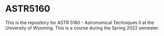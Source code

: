 # ASTR5160

This is the repository for ASTR 5160 - Astronomical Techniques II at the University of Wyoming.
This is a course during the Spring 2022 semester.
